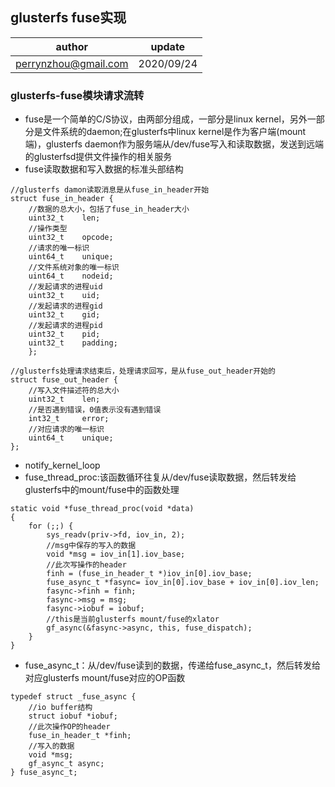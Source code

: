 ## glusterfs fuse实现

| author | update |
| ------ | ------ |
| perrynzhou@gmail.com | 2020/09/24 |

### glusterfs-fuse模块请求流转

- fuse是一个简单的C/S协议，由两部分组成，一部分是linux kernel，另外一部分是文件系统的daemon;在glusterfs中linux kernel是作为客户端(mount端)，glusterfs daemon作为服务端从/dev/fuse写入和读取数据，发送到远端的glusterfsd提供文件操作的相关服务
- fuse读取数据和写入数据的标准头部结构
```
//glusterfs damon读取消息是从fuse_in_header开始
struct fuse_in_header {
	//数据的总大小，包括了fuse_in_header大小
	uint32_t	len;
	//操作类型
	uint32_t	opcode;
	//请求的唯一标识
	uint64_t	unique;
	//文件系统对象的唯一标识
	uint64_t	nodeid;
	//发起请求的进程uid
	uint32_t	uid;
	//发起请求的进程gid
	uint32_t	gid;
	//发起请求的进程pid
	uint32_t	pid;
	uint32_t	padding;
    };

//glusterfs处理请求结束后，处理请求回写，是从fuse_out_header开始的
struct fuse_out_header {
	//写入文件描述符的总大小
	uint32_t	len;
	//是否遇到错误，0值表示没有遇到错误
	int32_t		error;
	//对应请求的唯一标识
	uint64_t	unique;
};
```
- notify_kernel_loop
- fuse_thread_proc:该函数循环往复从/dev/fuse读取数据，然后转发给glusterfs中的mount/fuse中的函数处理
```
static void *fuse_thread_proc(void *data)
{
    for (;;) {
        sys_readv(priv->fd, iov_in, 2);
        //msg中保存的写入的数据
        void *msg = iov_in[1].iov_base;
        //此次写操作的header
        finh = (fuse_in_header_t *)iov_in[0].iov_base;
        fuse_async_t *fasync= iov_in[0].iov_base + iov_in[0].iov_len;
        fasync->finh = finh;
        fasync->msg = msg;
        fasync->iobuf = iobuf;
        //this是当前glusterfs mount/fuse的xlator
        gf_async(&fasync->async, this, fuse_dispatch);
    }
}
```
- fuse_async_t：从/dev/fuse读到的数据，传递给fuse_async_t，然后转发给对应glusterfs mount/fuse对应的OP函数
```
typedef struct _fuse_async {
    //io buffer结构
    struct iobuf *iobuf;
    //此次操作OP的header
    fuse_in_header_t *finh;
    //写入的数据
    void *msg;
    gf_async_t async;
} fuse_async_t;
```